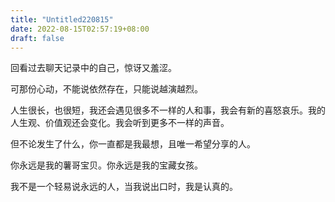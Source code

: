 ```yaml
---
title: "Untitled220815"
date: 2022-08-15T02:57:19+08:00
draft: false
---
```


回看过去聊天记录中的自己，惊讶又羞涩。

可那份心动，不能说依然存在，只能说越演越烈。

人生很长，也很短，我还会遇见很多不一样的人和事，我会有新的喜怒哀乐。我的人生观、价值观还会变化。我会听到更多不一样的声音。

但不论发生了什么，你一直都是我最想，且唯一希望分享的人。

你永远是我的薯哥宝贝。你永远是我的宝藏女孩。

我不是一个轻易说永远的人，当我说出口时，我是认真的。
